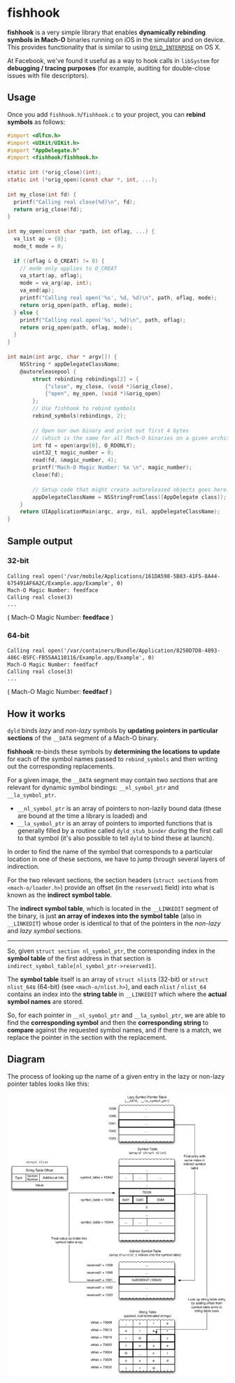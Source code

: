 # fishhook

__fishhook__ is a very simple library that enables **dynamically rebinding symbols in Mach-O** binaries running on iOS in the simulator and on device. This provides functionality that is similar to using [`DYLD_INTERPOSE`][interpose] on OS X.

At Facebook, we've found it useful as a way to hook calls in `libSystem` for **debugging / tracing purposes** (for example, auditing for double-close issues with file descriptors).

[interpose]: https://opensource.apple.com/source/dyld/dyld-852.2/include/mach-o/dyld-interposing.h.auto.html "<mach-o/dyld-interposing.h>"

## Usage

Once you add `fishhook.h`/`fishhook.c` to your project, you can **rebind symbols** as follows:

```Objective-C
#import <dlfcn.h>
#import <UIKit/UIKit.h>
#import "AppDelegate.h"
#import <fishhook/fishhook.h>
 
static int (*orig_close)(int);
static int (*orig_open)(const char *, int, ...);
 
int my_close(int fd) {
  printf("Calling real close(%d)\n", fd);
  return orig_close(fd);
}
 
int my_open(const char *path, int oflag, ...) {
  va_list ap = {0};
  mode_t mode = 0;
 
  if ((oflag & O_CREAT) != 0) {
    // mode only applies to O_CREAT
    va_start(ap, oflag);
    mode = va_arg(ap, int);
    va_end(ap);
    printf("Calling real open('%s', %d, %d)\n", path, oflag, mode);
    return orig_open(path, oflag, mode);
  } else {
    printf("Calling real open('%s', %d)\n", path, oflag);
    return orig_open(path, oflag, mode);
  }
}

int main(int argc, char * argv[]) {
    NSString * appDelegateClassName;
    @autoreleasepool {
        struct rebinding rebindings[2] = {
            {"close", my_close, (void *)&orig_close},
            {"open", my_open, (void *)&orig_open}
        };
        // Use fishhook to rebind symbols
        rebind_symbols(rebindings, 2);
     
        // Open our own binary and print out first 4 bytes
        // (which is the same for all Mach-O binaries on a given architecture)
        int fd = open(argv[0], O_RDONLY);
        uint32_t magic_number = 0;
        read(fd, &magic_number, 4);
        printf("Mach-O Magic Number: %x \n", magic_number);
        close(fd);
        
        // Setup code that might create autoreleased objects goes here.
        appDelegateClassName = NSStringFromClass([AppDelegate class]);
    }
    return UIApplicationMain(argc, argv, nil, appDelegateClassName);
}
```

## Sample output

### 32-bit

```plaintext
Calling real open('/var/mobile/Applications/161DA598-5B83-41F5-8A44-675491AF6A2C/Example.app/Example', 0)
Mach-O Magic Number: feedface 
Calling real close(3)
...
```

( Mach-O Magic Number: **feedface** )

### 64-bit

```plaintext
Calling real open('/var/containers/Bundle/Application/8250D7D8-4893-486C-B5FC-FB55AA110116/Example.app/Example', 0)
Mach-O Magic Number: feedfacf 
Calling real close(3)
...
```

( Mach-O Magic Number: **feedfacf** )

## How it works

`dyld` binds *lazy* and *non-lazy* symbols by **updating pointers in particular sections** of the `__DATA` segment of a Mach-O binary.

__fishhook__ re-binds these symbols by **determining the locations to update** for each of the symbol names passed to `rebind_symbols` and then writing out the corresponding replacements.

For a given image, the `__DATA` segment may contain two *sections* that are relevant for dynamic symbol bindings: `__nl_symbol_ptr` and `__la_symbol_ptr`.

- `__nl_symbol_ptr` is an array of pointers to non-lazily bound data (these are bound at the time a library is loaded) and
- `__la_symbol_ptr` is an array of pointers to imported functions that is generally filled by a routine called `dyld_stub_binder` during the first call to that symbol (it's also possible to tell `dyld` to bind these at launch).

In order to find the name of the symbol that corresponds to a particular location in one of these sections, we have to jump through several layers of indirection.

For the two relevant sections, the section headers (`struct section`s from `<mach-o/loader.h>`) provide an offset (in the `reserved1` field) into what is known as the **indirect symbol table**.

The **indirect symbol table**, which is located in the `__LINKEDIT` segment of the binary, is just **an array of indexes into the symbol table** (also in `__LINKEDIT`) whose order is identical to that of the pointers in the *non-lazy* and *lazy symbol* sections.

---

So, given `struct section nl_symbol_ptr`, the corresponding index in the **symbol table** of the first address in that section is `indirect_symbol_table[nl_symbol_ptr->reserved1]`.

The **symbol table** itself is an array of `struct nlist`s (32-bit) or `struct nlist_64`s (64-bit) (see `<mach-o/nlist.h>`), and each `nlist` / `nlist_64` contains an index into the **string table** in `__LINKEDIT` which where the **actual symbol names** are stored.

So, for each pointer in `__nl_symbol_ptr` and `__la_symbol_ptr`, we are able to find the **corresponding symbol** and then the **corresponding string** to **compare** against the requested symbol names, and if there is a match, we replace the pointer in the section with the replacement.

## Diagram

The process of looking up the name of a given entry in the lazy or non-lazy pointer tables looks like this:

![Visual explanation](fishhook_diagram.png)
